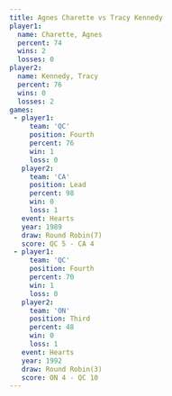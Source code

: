 ```yaml
---
title: Agnes Charette vs Tracy Kennedy
player1:               
  name: Charette, Agnes
  percent: 74          
  wins: 2              
  losses: 0            
player2:               
  name: Kennedy, Tracy 
  percent: 76          
  wins: 0              
  losses: 2            
games:
 - player1:          
     team: 'QC'      
     position: Fourth
     percent: 76     
     win: 1          
     loss: 0         
   player2:        
     team: 'CA'    
     position: Lead
     percent: 98   
     win: 0        
     loss: 1       
   event: Hearts       
   year: 1989          
   draw: Round Robin(7)
   score: QC 5 - CA 4  
 - player1:          
     team: 'QC'      
     position: Fourth
     percent: 70     
     win: 1          
     loss: 0         
   player2:         
     team: 'ON'     
     position: Third
     percent: 48    
     win: 0         
     loss: 1        
   event: Hearts       
   year: 1992          
   draw: Round Robin(3)
   score: ON 4 - QC 10 
---
```

